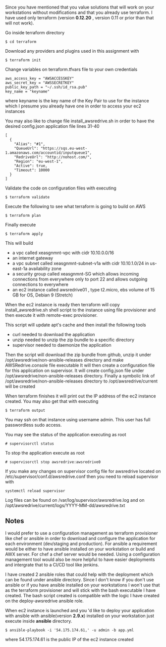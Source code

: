 Since you have mentioned that you value solutions that will work on your workstations without modifications and that you already use terraform.
I have used only terraform (version **0.12.20** , version 0.11 or prior than that will not work).

Go inside terraform directory

```
$ cd terraform
```

Download any providers and plugins used in this assignment with 

```
$ terraform init
```

Change variables on terraform.tfvars file to your own credentials

```
aws_access_key = "AWSACCESSKEY"
aws_secret_key = "AWSSECRETKEY"
public_key_path = "~/.ssh/id_rsa.pub"
key_name = "keyname"
```

where keyname is the key name of the Key Pair to use for the instance which I presume you already have one in order to access your ec2 instances

You may also like to change file install_awsredrive.sh in order to have the desired config.json application file lines 31-40

```
[
  {
    "Alias": "#1",
    "QueueUrl": "https://sqs.eu-west-1.amazonaws.com/accountid/inputqueue1",
    "RedriveUrl": "http://nohost.com/",
    "Region": "eu-west-1",
    "Active": true,
    "Timeout": 10000
  }
]
```

Validate the code on configuration files with executing

```
$ terraform validate
```

Execute the following to see what terraform is going to build on AWS
```
$ terraform plan
```

Finally execute 
```
$ terraform apply
```

This will build 

- a vpc called xeasgnmnt-vpc with cidr 10.10.0.0/16
- an internet gateway
- a vpc subnet called xeasgnmnt-subnet-v1a with cidr 10.10.1.0/24 in us-east-1a availability zone
- a security group called xeasgnmnt-SG which allows incoming connections from everywhere only to port 22 and allows outgoing connections to everywhere
- an ec2 instance called awsredrive01 , type t2.micro, ebs volume of 15 GB for OS, Debian 9 (Stretch)


When the ec2 instance is ready then terraform will copy install_awsredrive.sh shell script to the instance using file provisioner and then execute it with remote-exec provisioner.

This script will update apt's cache and then install the following tools 

- curl needed to download the application
- unzip needed to unzip the zip bundle to a specific directory
- supervisor needed to daemonize the application

Then the script will download the zip bundle from github, unzip it under /opt/awsredrive/non-ansible-releases directory and make AWSRedrive.console file executable
It will then create a configuration file for this application on supervisor.
It will create config.json file under /opt/awsredrive/non-ansible-releases directory.
Finally a symbolic link of /opt/awsredrive/non-ansible-releases directory to /opt/awsredrive/current will be created


When terraform finishes it will print out the IP address of the ec2 instance created. You may also get that with executing

```
$ terraform output
```

You may ssh on that instance using username admin. This user has full passwordless sudo access.

You may see the status of the application executing as root
```
# supervisorctl status
```

To stop the application execute as root
```
# supervisorctl stop awsredrive:awsredrive0
```

If you make any changes on supervisor config file for awsredrive located on /etc/supervisor/conf.d/awsredrive.conf then you need to reload supervisor with
```
systemctl reload supervisor
```

Log files can be found on /var/log/supervisor/awsredrive.log and on /opt/awsredrive/current/logs/YYYY-MM-dd/awsredrive.txt


Notes
-----

I would prefer to use a configuration management as terraform provisioner like chef or ansible in order to download and configure the application for each environment (dev/staging and production). For ansible a requirement would be either to have ansible installed on your workstation or build and AWX server. For chef a chef server would be needed. Using a configuration management tool would also be more helpful to have easier deployments and intergrate that to a CI/CD tool like jenkins.

I have created 2 ansible roles that could help with the deployment which can be found under ansible directory. Since I don't know if you don't use ansible or if you have ansible installed on your workstations I won't use that as the terraform provisioner and will stick with the bash executable I have created.
The bash script created is compatible with the logic I have created on the deploy-awsredrive ansible role.

When ec2 instance is launched and you 'd like to deploy your application with ansible with ansible(version **2.9.x**) installed on your workstation just execute inside **ansible** directory. 

```
$ ansible-playbook -i '54.175.174.61,' -u admin -b app.yml
```
where 54.175.174.61 is the public IP of the ec2 instance created

